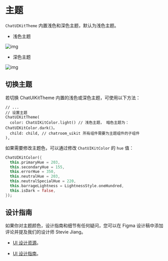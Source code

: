 # 主题

<Toc />

`ChatUIKitTheme` 内置浅色和深色主题，默认为浅色主题。

- 浅色主题

![img](@static/images/uikit/chatroomandroid/light_mode.png)

- 深色主题

![img](@static/images/uikit/chatroomandroid/dark_mode.png)

## 切换主题

若切换 ChatUIKitTheme 内置的浅色或深色主题，可使用以下方法：

```tsx
// ...
// 设置主题 
ChatUIKitTheme(
  color: ChatUIKitColor.light() // 浅色主题， 暗色主题为：ChatUIKitColor.dark()。
  child: child, // chatroom_uikit 所有组件需要为主题组件的子组件
),
```

如果需要修改主题色，可以通过修改 `ChatUIKitColor` 的 `hue` 值：

```dart
ChatUIKitColor({
  this.primaryHue = 203,
  this.secondaryHue = 155,
  this.errorHue = 350,
  this.neutralHue = 203,
  this.neutralSpecialHue = 220,
  this.barrageLightness = LightnessStyle.oneHundred,
  this.isDark = false,
});
```

## 设计指南 

如果你对主题颜色，设计指南和细节有任何疑问，您可以在 Figma 设计稿中添加评论并提及我们的设计师 Stevie Jiang。

- [UI 设计资源](https://www.figma.com/community/file/1322495388317476706/chatroom-uikit)。

- [UI 设计指南](design_guide.html)。

